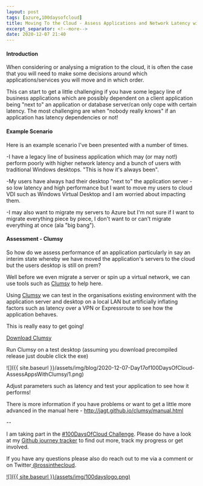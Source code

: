 ```yaml
---
layout: post
tags: [azure,100daysofcloud]
title: Moving To the Cloud - Assess Applications and Network Latency with Clumsy [#100DaysOfCloud Day 17/100] 
excerpt_separator: <!--more-->
date: 2020-12-07 21:40
---
```

#### Introduction

When considering or analysing a migration to the cloud, it is often the case that you will need to make some decisions around which applications/services you will move and in which order.

This can start to get a little challenging if you have some legacy line of business applications which are possibly dependent on a client application being "next to" an application or database server/can only cope with certain latency. The most challenging are when "nobody really knows" if an application has latency dependencies or not!

#### Example Scenario

Here is an example scenario I've been presented with a number of times.

-I have a legacy line of business application which may (or may not!) perform poorly with higher network latency and a bunch of users with traditional Windows desktops. "This is how it's always been".

-My users have always had their desktop "next to" the application server - so low latency and high performance but I want to move my users to cloud VDI such as Windows Virtual Desktop and I am worried about impacting them.

-I may also want to migrate my servers to Azure but I'm not sure if I want to migrate everything piece by piece, I don't want to or can't migrate everything at once (ala "big bang").

#### Assessment - Clumsy

So how do we assess performance of an application particularly in say an interim state whereby we have moved the application's servers to the cloud but the users desktop is still on prem?

Well before we even migrate a server or spin up a virtual network, we can use tools such as <a href="http://jagt.github.io/clumsy/index.html" target="_blank">Clumsy</a> to help here.

Using <a href="http://jagt.github.io/clumsy/index.html" target="_blank">Clumsy</a> we can test in the organisations existing environment with the application server and desktop on a local LAN but artificially inflating factors such as latency over a VPN or Expressroute to see how the application behaves.

This is really easy to get going!

<a href="http://jagt.github.io/clumsy/download.html" target="_blank">Download Clumsy</a>

Run Clumsy on a test desktop (assuming you download precompiled release just double click the exe)

![]({{ site.baseurl }}/assets/img/blog/2020-12-07-Day17of100DaysOfCloud-AssessAppsWithClumsy/1.png)

Adjust parameters such as latency and test your application to see how it performs!

There is more information if you have problems or want to get a little more advanced in the manual here - <a href="http://jagt.github.io/clumsy/manual.html" target="_blank">http://jagt.github.io/clumsy/manual.html</a>

--

I am taking part in the <a href="https://100daysofcloud.com/" target="_blank">#100DaysOfCloud Challenge</a>. Please do have a look at my <a href="https://github.com/rossinthecloud/100DaysOfCloud" target="_blank">Github journey tracker</a> to find out more, track my progress or get involved.

If you have any questions please also do reach out to me via a comment or on Twitter<a href="https://www.twitter.com/rossinthecloud" target="_blank"> @rossinthecloud</a>.

<a href="https://github.com/rossinthecloud/100DaysOfCloud" target="_blank">![]({{ site.baseurl }}/assets/img/100dayslogo.png)</a>

